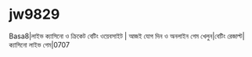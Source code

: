 # jw9829
Basa8|লাইভ ক্যাসিনো ও ক্রিকেট বেটিং ওয়েবসাইট | আজই যোগ দিন ও অনলাইন গেম খেলুন|বেটিং রেজাল্ট|ক্যাসিনো লাইভ গেম|0707
